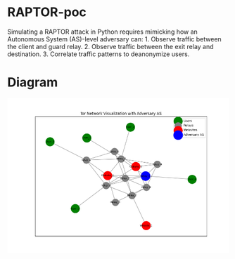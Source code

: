 # RAPTOR-poc
Simulating a RAPTOR attack in Python requires mimicking how an Autonomous System (AS)-level adversary can:
    1. Observe traffic between the client and guard relay.
    2. Observe traffic between the exit relay and destination.
    3. Correlate traffic patterns to deanonymize users.

# Diagram
![Tor Network Visualization with Adversary AS](https://github.com/lmcewen9/RAPTOR-poc/blob/main/images/tor_network.png?raw=true)
